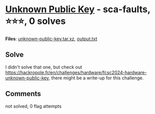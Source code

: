[Unknown Public Key](challenge_files/README.md) - sca-faults, ⭐⭐⭐, 0 solves
===

**Files**: [unknown-public-key.tar.xz](https://www.narthorn.com/ctf/FCSC-2024/challenge_files/sca-faults/Unknown%20Public%20Key/unknown-public-key.tar.xz), [output.txt](https://www.narthorn.com/ctf/FCSC-2024/challenge_files/sca-faults/Unknown%20Public%20Key/output.txt)

## Solve

I didn't solve that one, but check out https://hackropole.fr/en/challenges/hardware/fcsc2024-hardware-unknown-public-key, there might be a write-up for this challenge.

## Comments

not solved, 0 flag attempts